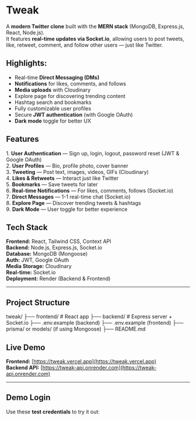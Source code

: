 # Tweak 
A **modern Twitter clone** built with the **MERN stack** (MongoDB, Express.js, React, Node.js).  
It features **real-time updates via Socket.io**, allowing users to post tweets, like, retweet, comment, and follow other users — just like Twitter.  

## Highlights:
- Real-time **Direct Messaging (DMs)**  
- **Notifications** for likes, comments, and follows  
- **Media uploads** with Cloudinary  
- Explore page for discovering trending content  
- Hashtag search and bookmarks  
- Fully customizable user profiles  
- Secure **JWT authentication** (with Google OAuth)  
- **Dark mode** toggle for better UX

## Features

1️. **User Authentication** — Sign up, login, logout, password reset (JWT & Google OAuth)  
2️. **User Profiles** — Bio, profile photo, cover banner  
3️. **Tweeting** — Post text, images, videos, GIFs (Cloudinary)  
4️. **Likes & Retweets** — Interact just like Twitter  
5️. **Bookmarks** — Save tweets for later  
6️. **Real-time Notifications** — For likes, comments, follows (Socket.io)  
7️. **Direct Messages** — 1-1 real-time chat (Socket.io)  
8️. **Explore Page** — Discover trending tweets & hashtags  
9️. **Dark Mode** — User toggle for better experience

## Tech Stack

**Frontend:** React, Tailwind CSS, Context API  
**Backend:** Node.js, Express.js, Socket.io  
**Database:** MongoDB (Mongoose)  
**Auth:** JWT, Google OAuth  
**Media Storage:** Cloudinary  
**Real-time:** Socket.io  
**Deployment:** Render (Backend & Frontend)

---

## Project Structure

tweak/
├── frontend/ # React app
├── backend/ # Express server + Socket.io
├── .env.example (backend)
├── .env.example (frontend)
├── prisma/ or models/ (if using Mongoose)
├── README.md

## Live Demo

**Frontend:** [https://tweak.vercel.app](https://tweak.vercel.app)  
**Backend API:** [https://tweak-api.onrender.com](https://tweak-api.onrender.com)  

---

## Demo Login

Use these **test credentials** to try it out:

